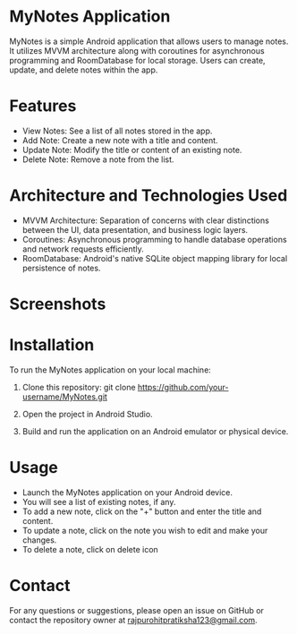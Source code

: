 # MyNotes Application
MyNotes is a simple Android application that allows users to manage notes. It utilizes MVVM architecture along with coroutines for asynchronous programming and RoomDatabase for local storage. Users can create, update, and delete notes within the app.

# Features
* View Notes: See a list of all notes stored in the app.
* Add Note: Create a new note with a title and content.
* Update Note: Modify the title or content of an existing note.
* Delete Note: Remove a note from the list.
# Architecture and Technologies Used
* MVVM Architecture: Separation of concerns with clear distinctions between the UI, data presentation, and business logic layers.
* Coroutines: Asynchronous programming to handle database operations and network requests efficiently.
* RoomDatabase: Android's native SQLite object mapping library for local persistence of notes.
# Screenshots


# Installation
To run the MyNotes application on your local machine:

1. Clone this repository: git clone https://github.com/your-username/MyNotes.git
2. Open the project in Android Studio.

3. Build and run the application on an Android emulator or physical device.

# Usage
* Launch the MyNotes application on your Android device.
* You will see a list of existing notes, if any.
* To add a new note, click on the "+" button and enter the title and content.
* To update a note, click on the note you wish to edit and make your changes.
* To delete a note, click on delete icon

  
# Contact
For any questions or suggestions, please open an issue on GitHub or contact the repository owner at rajpurohitpratiksha123@gmail.com.
